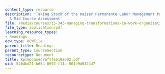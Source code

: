 ```yaml
---
content_type: resource
description: 'Taking Stock of the Kaiser Permanente Labor Management Partnership:
  A Mid Course Assessment'
file: /media/courses/15-343-managing-transformations-in-work-organizations-and-society-spring-2002/546dbd21b6540692f11a501e9d632447_kplmpcasedraftfeb192002.pdf
file_type: application/pdf
learning_resource_types:
- Readings
ocw_type: OCWFile
parent_title: Readings
parent_type: CourseSection
resourcetype: Document
title: kplmpcasedraftfeb192002.pdf
uid: 546dbd21-b654-0692-f11a-501e9d632447
---
```

